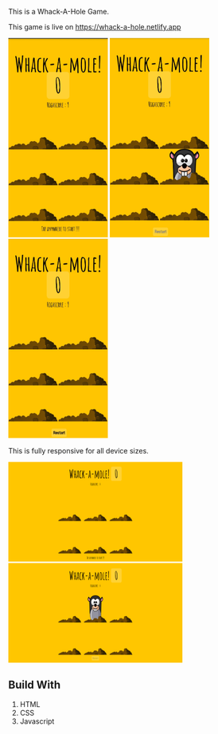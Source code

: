 This is a Whack-A-Hole Game.

This game is live on https://whack-a-hole.netlify.app

<img src='img/Screenshot1.jpg' width='200px' height='400px'> <img src='img/Screenshot3.jpg' width='200px' height='400px'> <img src='img/Screenshot2.jpg' width='200px' height='400px'>

This is fully responsive for all device sizes.

<img src='img/Screenshot4.png' width='350px' height='200px'> <img src='img/Screenshot5.png' width='350px' height='200px'>

## Build With

1. HTML
2. CSS
3. Javascript
